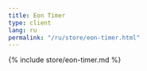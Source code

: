 ```yaml
---
title: Eon Timer
type: client
lang: ru
permalink: "/ru/store/eon-timer.html"
---
```


{% include store/eon-timer.md %}
  
